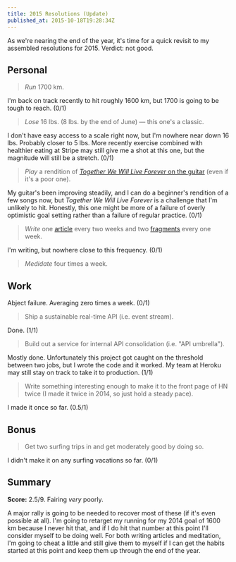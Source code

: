 ```yaml
---
title: 2015 Resolutions (Update)
published_at: 2015-10-18T19:28:34Z
---
```


As we're nearing the end of the year, it's time for a quick revisit to my
assembled resolutions for 2015. Verdict: not good.

## Personal

> _Run_ 1700 km.

I'm back on track recently to hit roughly 1600 km, but 1700 is going to be
tough to reach. (0/1)

> _Lose_ 16 lbs. (8 lbs. by the end of June) &mdash; this one's a classic.

I don't have easy access to a scale right now, but I'm nowhere near down 16
lbs. Probably closer to 5 lbs. More recently exercise combined with healthier
eating at Stripe may still give me a shot at this one, but the magnitude will
still be a stretch. (0/1)

> _Play_ a rendition of [_Together We Will Live Forever_ on the
> guitar](https://www.youtube.com/watch?v=VH7pp2BXGC0) (even if it's a poor
> one).

My guitar's been improving steadily, and I can do a beginner's rendition of a
few songs now, but _Together We Will Live Forever_ is a challenge that I'm
unlikely to hit. Honestly, this one might be more of a failure of overly
optimistic goal setting rather than a failure of regular practice. (0/1)

> _Write_ one [article](/articles) every two weeks and two
> [fragments](/fragments) every one week.

I'm writing, but nowhere close to this frequency. (0/1)

> _Medidate_ four times a week.

## Work

Abject failure. Averaging zero times a week. (0/1)

> Ship a sustainable real-time API (i.e. event stream).

Done. (1/1)

> Build out a service for internal API consolidation (i.e. "API umbrella").

Mostly done. Unfortunately this project got caught on the threshold between two
jobs, but I wrote the code and it worked. My team at Heroku may still stay on
track to take it to production. (1/1)

> Write something interesting enough to make it to the front page of HN twice
> (I made it twice in 2014, so just hold a steady pace).

I made it once so far. (0.5/1)

## Bonus

> Get two surfing trips in and get moderately good by doing so.

I didn't make it on any surfing vacations so far. (0/1)

## Summary

**Score:** 2.5/9. Fairing _very_ poorly.

A major rally is going to be needed to recover most of these (if it's even
possible at all). I'm going to retarget my running for my 2014 goal of 1600 km
because I never hit that, and if I do hit that number at this point I'll
consider myself to be doing well. For both writing articles and meditation, I'm
going to cheat a little and still give them to myself if I can get the habits
started at this point and keep them up through the end of the year.
